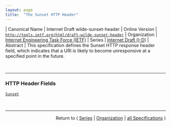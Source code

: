 ```yaml
---
layout: page
title:  "The Sunset HTTP Header"
---
```


| Canonical Name | Internet Draft wilde-sunset-header
| Online Version | [`http://tools.ietf.org/html/draft-wilde-sunset-header`](http://tools.ietf.org/html/draft-wilde-sunset-header)
| Organization | [Internet Engineering Task Force (IETF)](..)
| Series | [Internet Draft (I-D)](.)
| Abstract | This specification defines the Sunset HTTP response header field, which indicates that a URI is likely to become unresponsive at a specified point in the future.

<br/>
<hr/>

### HTTP Header Fields

[`Sunset`](/concepts/http-header/Sunset "The Sunset HTTP response header field allows a server to communicate the fact that a resource is expected to become unresponsive at a specific point in time. It provides information for clients which they can use to control their usage of the resource. The Sunset header contains a single timestamp which advertises the point in time when the resource is expected to become unresponsive.")



<br/>
<hr/>

<p style="text-align: right">Return to ( <a href="./">Series</a> | <a href="../">Organization</a> | <a href="../../">all Specifications</a> )</p>